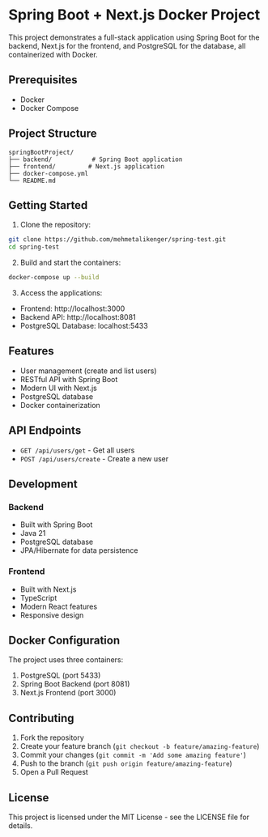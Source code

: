 # Spring Boot + Next.js Docker Project

This project demonstrates a full-stack application using Spring Boot for the backend, Next.js for the frontend, and PostgreSQL for the database, all containerized with Docker.

## Prerequisites

- Docker
- Docker Compose

## Project Structure

```
springBootProject/
├── backend/           # Spring Boot application
├── frontend/         # Next.js application
├── docker-compose.yml
└── README.md
```

## Getting Started

1. Clone the repository:
```bash
git clone https://github.com/mehmetalikenger/spring-test.git
cd spring-test
```

2. Build and start the containers:
```bash
docker-compose up --build
```

3. Access the applications:
- Frontend: http://localhost:3000
- Backend API: http://localhost:8081
- PostgreSQL Database: localhost:5433

## Features

- User management (create and list users)
- RESTful API with Spring Boot
- Modern UI with Next.js
- PostgreSQL database
- Docker containerization

## API Endpoints

- `GET /api/users/get` - Get all users
- `POST /api/users/create` - Create a new user

## Development

### Backend
- Built with Spring Boot
- Java 21
- PostgreSQL database
- JPA/Hibernate for data persistence

### Frontend
- Built with Next.js
- TypeScript
- Modern React features
- Responsive design

## Docker Configuration

The project uses three containers:
1. PostgreSQL (port 5433)
2. Spring Boot Backend (port 8081)
3. Next.js Frontend (port 3000)

## Contributing

1. Fork the repository
2. Create your feature branch (`git checkout -b feature/amazing-feature`)
3. Commit your changes (`git commit -m 'Add some amazing feature'`)
4. Push to the branch (`git push origin feature/amazing-feature`)
5. Open a Pull Request

## License

This project is licensed under the MIT License - see the LICENSE file for details. 